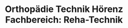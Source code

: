 ---
title: "Orthopädie Technik Hörenz Fachbereich: Reha-Technik"
url: /gotha/orthopaedie-technik-hoerenz-fachbereich-reha-technik/
shop: Sanitätshaus
---